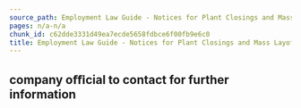 ```yaml
---
source_path: Employment Law Guide - Notices for Plant Closings and Mass Layoffs.md
pages: n/a-n/a
chunk_id: c62dde3331d49ea7ecde5658fdbce6f00fb9e6c0
title: Employment Law Guide - Notices for Plant Closings and Mass Layoffs
---
```

## company oﬃcial to contact for further information
